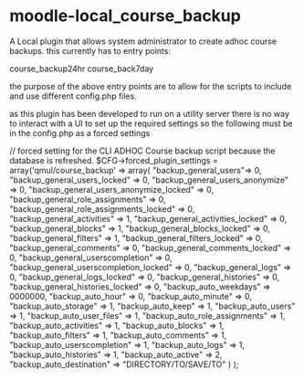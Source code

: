 moodle-local_course_backup
==========================

A Local plugin that allows system administrator to create adhoc course backups.
this currently has to entry points:

 course_backup24hr 
 course_back7day

the purpose of the above entry points are to allow for the scripts to include and use different config.php files.

as this plugin has been developed to run on a utility server there is no way to interact with a UI to set up the required settings so the following must be in the config.php as a forced settings

// forced setting for the CLI ADHOC Course backup script because the database is refreshed.
 $CFG->forced_plugin_settings = array('qmul/course_backup'  => array(
 														"backup_general_users"=> 0,
													    "backup_general_users_locked" => 0,
													    "backup_general_users_anonymize" => 0,
													    "backup_general_users_anonymize_locked" => 0,
													    "backup_general_role_assignments" => 0,
													    "backup_general_role_assignments_locked" => 0,
													    "backup_general_activities" => 1,
													    "backup_general_activities_locked" => 0,
													    "backup_general_blocks" => 1,
													    "backup_general_blocks_locked" => 0,
													    "backup_general_filters" => 1,
													    "backup_general_filters_locked" => 0,
													    "backup_general_comments" => 0,
													    "backup_general_comments_locked" => 0,
													    "backup_general_userscompletion" => 0,
													    "backup_general_userscompletion_locked" => 0,
													    "backup_general_logs" => 0,
													    "backup_general_logs_locked" => 0,
													    "backup_general_histories" => 0,
													    "backup_general_histories_locked" => 0,
													    "backup_auto_weekdays" => 0000000,
													    "backup_auto_hour" => 0,
													    "backup_auto_minute" => 0,
													    "backup_auto_storage" => 1,
													    "backup_auto_keep" => 1,
													    "backup_auto_users" => 1,
														"backup_auto_user_files" => 1,
													    "backup_auto_role_assignments" => 1,
													    "backup_auto_activities" => 1,
													    "backup_auto_blocks" => 1,
													    "backup_auto_filters" => 1,
													    "backup_auto_comments" => 1,
													    "backup_auto_userscompletion" => 1,
													    "backup_auto_logs" => 1,
													    "backup_auto_histories" => 1,
													    "backup_auto_active" => 2,    
													    "backup_auto_destination" => "DIRECTORY/TO/SAVE/TO"
 																)
								);   


